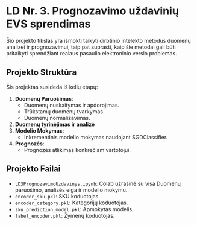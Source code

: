 # LD Nr. 3. Prognozavimo uždavinių EVS sprendimas

Šio projekto tikslas yra išmokti taikyti dirbtinio intelekto metodus duomenų analizei ir prognozavimui, taip pat suprasti, kaip šie metodai gali būti pritaikyti sprendžiant realaus pasaulio elektroninio verslo problemas.
## Projekto Struktūra

Šis projektas susideda iš kelių etapų:

1. **Duomenų Paruošimas**:
    - Duomenų nuskaitymas ir apdorojimas.
    - Trūkstamų duomenų tvarkymas.
    - Duomenų normalizavimas.
2. **Duomenų tyrinėjimas ir analizė**
3. **Modelio Mokymas**:
    - Inkrementinis modelio mokymas naudojant SGDClassifier.
4. **Prognozės**:
    - Prognozės atlikimas konkrečiam vartotojui.

## Projekto Failai
- `LD3PrognozavimoUzdavinys.ipynb`: Colab užrašinė su visa Duomenų paruošimo, analizės eiga ir modelio mokymu.
- `encoder_sku.pkl`: SKU koduotojas.
- `encoder_category.pkl`: Kategorijų koduotojas.
- `sku_prediction_model.pkl`: Apmokytas modelis.
- `label_encoder.pkl`: Žymenų koduotojas.

